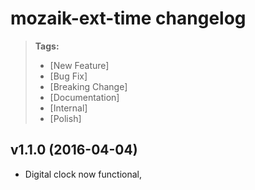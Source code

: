 # mozaik-ext-time changelog

> **Tags:**
> - [New Feature]
> - [Bug Fix]
> - [Breaking Change]
> - [Documentation]
> - [Internal]
> - [Polish]

## v1.1.0 (2016-04-04)

* Digital clock now functional,